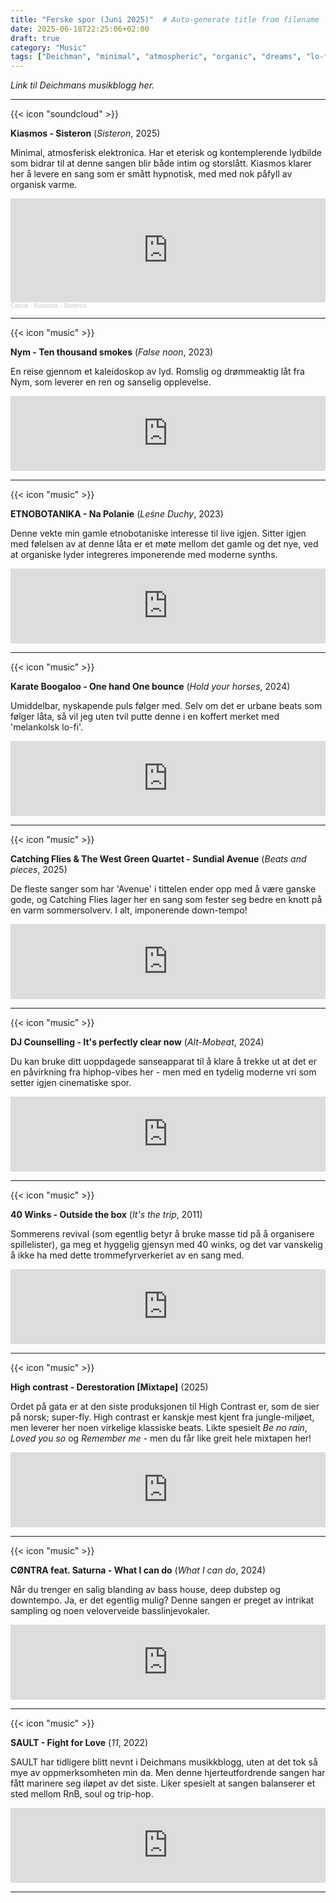 ```yaml
---
title: "Ferske spor (Juni 2025)"  # Auto-generate title from filename
date: 2025-06-18T22:25:06+02:00
draft: true
category: "Music" 
tags: ["Deichman", "minimal", "atmospheric", "organic", "dreams", "lo-fi", ]
---
```


*Link til Deichmans musikblogg her.*

***
{{< icon "soundcloud" >}}

**Kiasmos - Sisteron** (*Sisteron*, 2025)

Minimal, atmosferisk elektronica. Har et eterisk og kontemplerende lydbilde som bidrar til at denne sangen blir både intim og storslått. Kiasmos klarer her å levere en sang som er smått hypnotisk, med med nok påfyll av organisk varme.

<iframe width="100%" height="166" scrolling="no" frameborder="no" allow="autoplay" src="https://w.soundcloud.com/player/?url=https%3A//api.soundcloud.com/tracks/1974499315&color=%23ff5500&auto_play=false&hide_related=false&show_comments=true&show_user=true&show_reposts=false&show_teaser=true"></iframe><div style="font-size: 10px; color: #cccccc;line-break: anywhere;word-break: normal;overflow: hidden;white-space: nowrap;text-overflow: ellipsis; font-family: Interstate,Lucida Grande,Lucida Sans Unicode,Lucida Sans,Garuda,Verdana,Tahoma,sans-serif;font-weight: 100;"><a href="https://soundcloud.com/cerclelive" title="Cercle" target="_blank" style="color: #cccccc; text-decoration: none;">Cercle</a> · <a href="https://soundcloud.com/cerclelive/kiasmos-sisteron" title="Kiasmos - Sisteron" target="_blank" style="color: #cccccc; text-decoration: none;">Kiasmos - Sisteron</a></div>

***
{{< icon "music" >}}

**Nym - Ten thousand smokes** (*False noon*, 2023)

En reise gjennom et kaleidoskop av lyd. Romslig og drømmeaktig låt fra Nym, som leverer en ren og sanselig opplevelse.

<iframe style="border: 0; width: 100%; height: 120px;" src="https://bandcamp.com/EmbeddedPlayer/album=16044924/size=large/bgcol=333333/linkcol=2ebd35/tracklist=false/artwork=small/track=929715901/transparent=true/" seamless><a href="https://music.ratsofnym.com/album/false-noon">False Noon by Nym</a></iframe>

***
{{< icon "music" >}}

**ETNOBOTANIKA - Na Polanie** (*Leśne Duchy*, 2023)

Denne vekte min gamle etnobotaniske interesse til live igjen. Sitter igjen med følelsen av at denne låta er et møte mellom det gamle og det nye, ved at organiske lyder integreres imponerende med moderne synths.

<iframe style="border: 0; width: 100%; height: 120px;" src="https://bandcamp.com/EmbeddedPlayer/album=2820684357/size=large/bgcol=333333/linkcol=2ebd35/tracklist=false/artwork=small/track=1919576161/transparent=true/" seamless><a href="https://theverypolishcutouts.bandcamp.com/album/le-ne-duchy">Leśne Duchy by Etnobotanika</a></iframe>

***
{{< icon "music" >}}

**Karate Boogaloo - One hand One bounce** (*Hold your horses*, 2024)

Umiddelbar, nyskapende puls følger med. Selv om det er urbane beats som følger låta, så vil jeg uten tvil putte denne i en koffert merket med 'melankolsk lo-fi'.

<iframe style="border: 0; width: 100%; height: 120px;" src="https://bandcamp.com/EmbeddedPlayer/album=1555106538/size=large/bgcol=333333/linkcol=2ebd35/tracklist=false/artwork=small/track=2334707513/transparent=true/" seamless><a href="https://karateboogaloo.bandcamp.com/album/hold-your-horses">Hold Your Horses by Karate Boogaloo</a></iframe>

***
{{< icon "music" >}}

**Catching Flies & The West Green Quartet - Sundial Avenue** (*Beats and pieces*, 2025)

De fleste sanger som har 'Avenue' i tittelen ender opp med å være ganske gode, og Catching Flies lager her en sang som fester seg bedre en knott på en varm sommersolverv. I alt, imponerende down-tempo!

<iframe style="border: 0; width: 100%; height: 120px;" src="https://bandcamp.com/EmbeddedPlayer/album=3424441419/size=large/bgcol=333333/linkcol=2ebd35/tracklist=false/artwork=small/track=1172999499/transparent=true/" seamless><a href="https://catchingflies.bandcamp.com/album/beats-pieces">Beats &amp; Pieces by Catching Flies</a></iframe>

***
{{< icon "music" >}}

**DJ Counselling - It's perfectly clear now** (*Alt-Mobeat*, 2024)

Du kan bruke ditt uoppdagede sanseapparat til å klare å trekke ut at det er en påvirkning fra hiphop-vibes her - men med en tydelig moderne vri som setter igjen cinematiske spor.

<iframe style="border: 0; width: 100%; height: 120px;" src="https://bandcamp.com/EmbeddedPlayer/album=549382122/size=large/bgcol=333333/linkcol=2ebd35/tracklist=false/artwork=small/track=687088277/transparent=true/" seamless><a href="https://djcounselling.bandcamp.com/album/alt-mobeat">Alt-Mobeat by DJ Counselling</a></iframe>

***
{{< icon "music" >}}

**40 Winks - Outside the box** (*It's the trip*, 2011)

Sommerens revival (som egentlig betyr å bruke masse tid på å organisere spillelister), ga meg et hyggelig gjensyn med 40 winks, og det var vanskelig å ikke ha med dette trommefyrverkeriet av en sang med.

<iframe style="border: 0; width: 100%; height: 120px;" src="https://bandcamp.com/EmbeddedPlayer/album=1407248191/size=large/bgcol=333333/linkcol=2ebd35/tracklist=false/artwork=small/track=410334035/transparent=true/" seamless><a href="https://projectmooncircle.bandcamp.com/album/its-the-trip">It&#39;s The Trip by 40 Winks</a></iframe>

***
{{< icon "music" >}}

**High contrast - Derestoration [Mixtape]** (2025)

Ordet på gata er at den siste produksjonen til High Contrast er, som de sier på norsk; super-fly. High contrast er kanskje mest kjent fra jungle-miljøet, men leverer her noen virkelige klassiske beats. Likte spesielt *Be no rain*, *Loved you so* og *Remember me* - men du får like greit hele mixtapen her!

<iframe style="border: 0; width: 100%; height: 120px;" src="https://bandcamp.com/EmbeddedPlayer/album=4193277803/size=large/bgcol=333333/linkcol=2ebd35/tracklist=false/artwork=small/track=3744886222/transparent=true/" seamless><a href="https://highcontrast.bandcamp.com/album/derestoration">Derestoration by High Contrast</a></iframe>

***
{{< icon "music" >}}

**CØNTRA feat. Saturna - What I can do** (*What I can do*, 2024)

Når du trenger en salig blanding av bass house, deep dubstep og downtempo. Ja, er det egentlig mulig? Denne sangen er preget av intrikat sampling og noen veloverveide basslinjevokaler.

<iframe style="border: 0; width: 100%; height: 120px;" src="https://bandcamp.com/EmbeddedPlayer/album=2521266036/size=large/bgcol=333333/linkcol=2ebd35/tracklist=false/artwork=small/track=2934789790/transparent=true/" seamless><a href="https://thegradientperspective.bandcamp.com/album/what-i-can-do-ep">What I Can Do EP by CØNTRA x Saturna</a></iframe>

***
{{< icon "music" >}}

**SAULT - Fight for Love** (*11*, 2022)

SAULT har tidligere blitt nevnt i Deichmans musikkblogg, uten at det tok så mye av oppmerksomheten min da. Men denne hjerteutfordrende sangen har fått marinere seg iløpet av det siste. Liker spesielt at sangen balanserer et sted mellom RnB, soul og trip-hop.

<iframe style="border: 0; width: 100%; height: 120px;" src="https://bandcamp.com/EmbeddedPlayer/album=3016107015/size=large/bgcol=333333/linkcol=2ebd35/tracklist=false/artwork=small/track=391461248/transparent=true/" seamless><a href="https://saultglobal.bandcamp.com/album/11">11 by SAULT</a></iframe>

***
